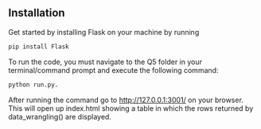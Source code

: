 ## Installation

Get started by installing Flask on your machine by running 
```bash
pip install Flask
```

To run the code, you must navigate to the Q5 folder in your terminal/command prompt and execute the following command: 
```bash
python run.py.
```

After running the command go to http://127.0.0.1:3001/ on your browser. This will open up index.html showing a table in which the rows returned by data_wrangling() are displayed.
